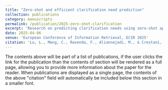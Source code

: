 ```yaml
---
title: "Zero-shot and efficient clarification need prediction"
collection: publications
category: manuscripts
permalink: /publication/2025-zero-shot-clarification
excerpt: 'Research on predicting clarification needs using zero-shot approaches.'
date: 2025-04-06
venue: 'European Conference of Information Retrieval, ECIR 2025'
citation: 'Lu, L., Meng, C., Ravenda, F., Aliannejadi, M., & Crestani, F. (2025). "Zero-shot and efficient clarification need prediction." <i>European Conference of Information Retrieval, ECIR 2025</i>.'
---
```


The contents above will be part of a list of publications, if the user clicks the link for the publication than the contents of section will be rendered as a full page, allowing you to provide more information about the paper for the reader. When publications are displayed as a single page, the contents of the above "citation" field will automatically be included below this section in a smaller font.
